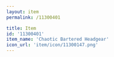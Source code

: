 ```yaml
---
layout: item
permalink: /11300401

title: Item
id: '11300401'
item_name: 'Chaotic Bartered Headgear'
icon_url: 'item/icon/11300147.png'
---
```

